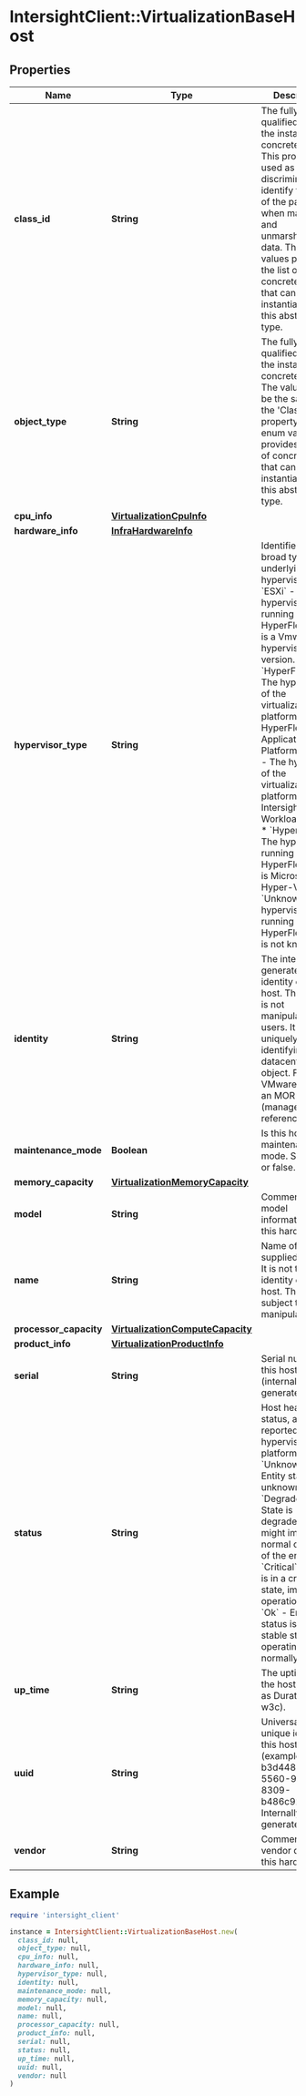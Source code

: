 # IntersightClient::VirtualizationBaseHost

## Properties

| Name | Type | Description | Notes |
| ---- | ---- | ----------- | ----- |
| **class_id** | **String** | The fully-qualified name of the instantiated, concrete type. This property is used as a discriminator to identify the type of the payload when marshaling and unmarshaling data. The enum values provides the list of concrete types that can be instantiated from this abstract type. |  |
| **object_type** | **String** | The fully-qualified name of the instantiated, concrete type. The value should be the same as the &#39;ClassId&#39; property. The enum values provides the list of concrete types that can be instantiated from this abstract type. |  |
| **cpu_info** | [**VirtualizationCpuInfo**](VirtualizationCpuInfo.md) |  | [optional] |
| **hardware_info** | [**InfraHardwareInfo**](InfraHardwareInfo.md) |  | [optional] |
| **hypervisor_type** | **String** | Identifies the broad type of the underlying hypervisor. * &#x60;ESXi&#x60; - The hypervisor running on the HyperFlex cluster is a Vmware ESXi hypervisor of any version. * &#x60;HyperFlexAp&#x60; - The hypervisor of the virtualization platform is Cisco HyperFlex Application Platform. * &#x60;IWE&#x60; - The hypervisor of the virtualization platform is Cisco Intersight Workload Engine. * &#x60;Hyper-V&#x60; - The hypervisor running on the HyperFlex cluster is Microsoft Hyper-V. * &#x60;Unknown&#x60; - The hypervisor running on the HyperFlex cluster is not known. | [optional][default to &#39;ESXi&#39;] |
| **identity** | **String** | The internally generated identity of this host. This entity is not manipulated by users. It aids in uniquely identifying the datacenter object. For VMware, this is an MOR (managed object reference). | [optional] |
| **maintenance_mode** | **Boolean** | Is this host in maintenance mode. Set to true or false. | [optional] |
| **memory_capacity** | [**VirtualizationMemoryCapacity**](VirtualizationMemoryCapacity.md) |  | [optional] |
| **model** | **String** | Commercial model information about this hardware. | [optional] |
| **name** | **String** | Name of this host supplied by user. It is not the identity of the host. The name is subject to user manipulations. | [optional] |
| **processor_capacity** | [**VirtualizationComputeCapacity**](VirtualizationComputeCapacity.md) |  | [optional] |
| **product_info** | [**VirtualizationProductInfo**](VirtualizationProductInfo.md) |  | [optional] |
| **serial** | **String** | Serial number of this host (internally generated). | [optional] |
| **status** | **String** | Host health status, as reported by the hypervisor platform. * &#x60;Unknown&#x60; - Entity status is unknown. * &#x60;Degraded&#x60; - State is degraded, and might impact normal operation of the entity. * &#x60;Critical&#x60; - Entity is in a critical state, impacting operations. * &#x60;Ok&#x60; - Entity status is in a stable state, operating normally. | [optional][default to &#39;Unknown&#39;] |
| **up_time** | **String** | The uptime of the host, stored as Duration (from w3c). | [optional] |
| **uuid** | **String** | Universally unique identity of this host (example b3d4483b-5560-9342-8309-b486c9236610). Internally generated. | [optional] |
| **vendor** | **String** | Commercial vendor details of this hardware. | [optional] |

## Example

```ruby
require 'intersight_client'

instance = IntersightClient::VirtualizationBaseHost.new(
  class_id: null,
  object_type: null,
  cpu_info: null,
  hardware_info: null,
  hypervisor_type: null,
  identity: null,
  maintenance_mode: null,
  memory_capacity: null,
  model: null,
  name: null,
  processor_capacity: null,
  product_info: null,
  serial: null,
  status: null,
  up_time: null,
  uuid: null,
  vendor: null
)
```

